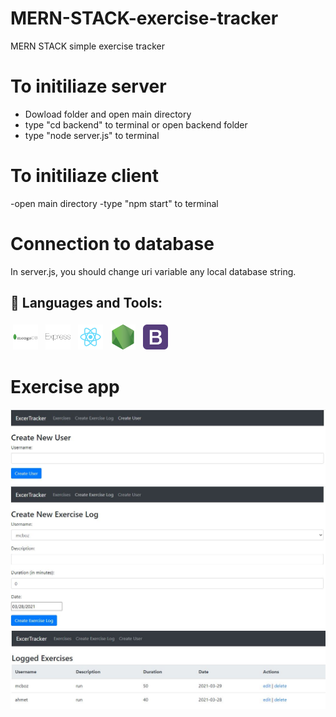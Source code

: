 # MERN-STACK-exercise-tracker
MERN STACK  simple exercise tracker

# To initiliaze server 
- Dowload folder and open main directory
- type "cd backend" to terminal or open backend folder
- type "node server.js" to terminal

# To initiliaze client
-open main directory
-type "npm start" to terminal

# Connection to database
In server.js, you should change uri variable any local database string.



## 🧰 Languages and Tools:
<p>
<img src="https://raw.githubusercontent.com/github/explore/80688e429a7d4ef2fca1e82350fe8e3517d3494d/topics/mongodb/mongodb.png" alt="mongodb" height="40" style="vertical-align:top; margin:4px">
<img src="https://raw.githubusercontent.com/github/explore/80688e429a7d4ef2fca1e82350fe8e3517d3494d/topics/express/express.png" alt="express" height="40" style="vertical-align:top; margin:4px">
<img src="https://raw.githubusercontent.com/github/explore/80688e429a7d4ef2fca1e82350fe8e3517d3494d/topics/react/react.png" alt="react" height="40" style="vertical-align:top; margin:4px">
<img src="https://raw.githubusercontent.com/github/explore/80688e429a7d4ef2fca1e82350fe8e3517d3494d/topics/nodejs/nodejs.png" alt="nodejs" height="40" style="vertical-align:top; margin:4px">
 <img src="https://raw.githubusercontent.com/github/explore/80688e429a7d4ef2fca1e82350fe8e3517d3494d/topics/bootstrap/bootstrap.png" alt="bootstrap" height="40" style="vertical-align:top; margin:4px">
</p>

# Exercise app

<img src="img/1.JPG" alt="Girl in a jacket">

<img src="img/2.JPG" alt="Girl in a jacket">

<img src="img/3.JPG" alt="Girl in a jacket">



